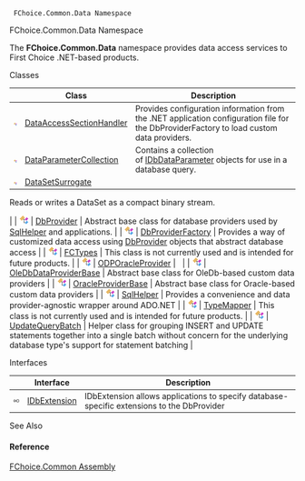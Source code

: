 ﻿     FChoice.Common.Data Namespace                                                   

FChoice.Common.Data Namespace

The **FChoice.Common.Data** namespace provides data access services to First Choice .NET-based products.

Classes

|   | Class | Description |
| --- | --- | --- |
| ![Class](dotnetimages/Class.png) | [DataAccessSectionHandler](FChoice.Common~FChoice.Common.Data.DataAccessSectionHandler.md) | Provides configuration information from the .NET application configuration file for the DbProviderFactory to load custom data providers. |
| ![Class](dotnetimages/Class.png) | [DataParameterCollection](FChoice.Common~FChoice.Common.Data.DataParameterCollection.md) | Contains a collection of [IDbDataParameter](ms-help://MS.NETFrameworkSDKv1.1/cpref/html/frlrfSystemDataIDbDataParameterClassTopic.htm) objects for use in a database query. |
| ![Class](dotnetimages/Class.png) | [DataSetSurrogate](FChoice.Common~FChoice.Common.Data.DataSetSurrogate.md) | 
Reads or writes a DataSet as a compact binary stream.

 |
| ![Class](dotnetimages/Class.png) | [DbProvider](FChoice.Common~FChoice.Common.Data.DbProvider.md) | Abstract base class for database providers used by [SqlHelper](FChoice.Common~FChoice.Common.Data.SqlHelper.md) and applications. |
| ![Class](dotnetimages/Class.png) | [DbProviderFactory](FChoice.Common~FChoice.Common.Data.DbProviderFactory.md) | Provides a way of customized data access using [DbProvider](FChoice.Common~FChoice.Common.Data.DbProvider.md) objects that abstract database access |
| ![Class](dotnetimages/Class.png) | [FCTypes](FChoice.Common~FChoice.Common.Data.FCTypes.md) | This class is not currently used and is intended for future products. |
| ![Class](dotnetimages/Class.png) | [ODPOracleProvider](FChoice.Common~FChoice.Common.Data.ODPOracleProvider.md) |   |
| ![Class](dotnetimages/Class.png) | [OleDbDataProviderBase](FChoice.Common~FChoice.Common.Data.OleDbDataProviderBase.md) | Abstract base class for OleDb-based custom data providers |
| ![Class](dotnetimages/Class.png) | [OracleProviderBase](FChoice.Common~FChoice.Common.Data.OracleProviderBase.md) | Abstract base class for Oracle-based custom data providers |
| ![Class](dotnetimages/Class.png) | [SqlHelper](FChoice.Common~FChoice.Common.Data.SqlHelper.md) | Provides a convenience and data provider-agnostic wrapper around ADO.NET |
| ![Class](dotnetimages/Class.png) | [TypeMapper](FChoice.Common~FChoice.Common.Data.TypeMapper.md) | This class is not currently used and is intended for future products. |
| ![Class](dotnetimages/Class.png) | [UpdateQueryBatch](FChoice.Common~FChoice.Common.Data.UpdateQueryBatch.md) | Helper class for grouping INSERT and UPDATE statements together into a single batch without concern for the underlying database type's support for statement batching |

Interfaces

|   | Interface | Description |
| --- | --- | --- |
| ![Interface](dotnetimages/Interface.png) | [IDbExtension](FChoice.Common~FChoice.Common.Data.IDbExtension.md) | IDbExtension allows applications to specify database-specific extensions to the DbProvider |

See Also

#### Reference

[FChoice.Common Assembly](FChoice.Common.md)